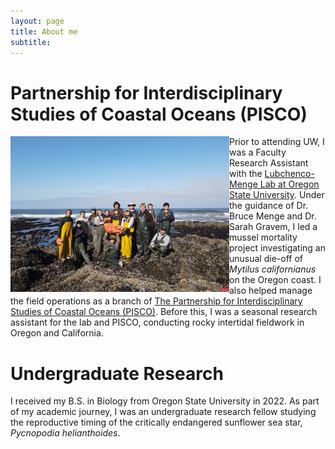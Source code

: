 ```yaml
---
layout: page
title: About me
subtitle: 
---
```


# Partnership for Interdisciplinary Studies of Coastal Oceans (PISCO) 
<img align="left" src="/assets/img/dji_fly_20240806_092218_189_1722961362471_photo.jpeg" alt="photo of PISCO field team 2024" width="350"
     height="249" />

Prior to attending UW, I was a Faculty Research Assistant with the [Lubchenco-Menge Lab at Oregon State University](https://www.lubchencomengelab.com/). Under the guidance of Dr. Bruce Menge and Dr. Sarah Gravem, I led a mussel mortality project investigating an unusual die-off of *Mytilus californianus* on the Oregon coast. I also helped manage the field operations as a branch of [The Partnership for Interdisciplinary Studies of Coastal Oceans (PISCO)](https://piscoweb.org/). Before this, I was a seasonal research assistant for the lab and PISCO, conducting rocky intertidal fieldwork in Oregon and California. 

# Undergraduate Research
I received my B.S. in Biology from Oregon State University in 2022. As part of my academic journey, I was an undergraduate research fellow studying the reproductive timing of the critically endangered sunflower sea star, *Pycnopodia helianthoides*. 
